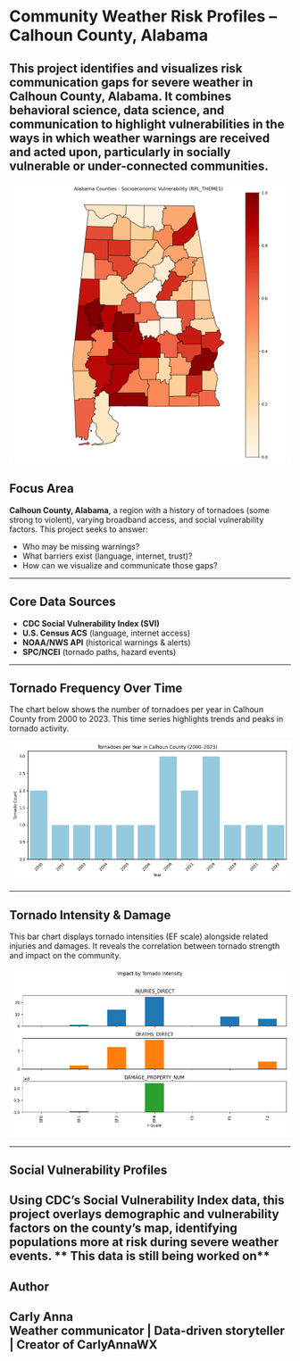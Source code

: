 # Community Weather Risk Profiles – Calhoun County, Alabama

This project identifies and visualizes risk communication gaps for severe weather in Calhoun County, Alabama. It combines behavioral science, data science, and communication to highlight vulnerabilities in the ways in which weather warnings are received and acted upon, particularly in socially vulnerable or under-connected communities. 
---
![Alabama Vulnerability Map](assets/alabama_svi_map.png)


## Focus Area

**Calhoun County, Alabama**, a region with a history of tornadoes (some strong to violent), varying broadband access, and social vulnerability factors. This project seeks to answer:

- Who may be missing warnings?
- What barriers exist (language, internet, trust)?
- How can we visualize and communicate those gaps?

---

## Core Data Sources

- **CDC Social Vulnerability Index (SVI)**  
- **U.S. Census ACS** (language, internet access)  
- **NOAA/NWS API** (historical warnings & alerts)  
- **SPC/NCEI** (tornado paths, hazard events)

---

## Tornado Frequency Over Time

The chart below shows the number of tornadoes per year in Calhoun County from 2000 to 2023. This time series highlights trends and peaks in tornado activity.

![Tornado Count by Year](assets/tornadoes_per_year.png)

---

## Tornado Intensity & Damage

This bar chart displays tornado intensities (EF scale) alongside related injuries and damages. It reveals the correlation between tornado strength and impact on the community.

![Tornado Intensity and Damage](assets/impact_by_intensity.png)

---

## Social Vulnerability Profiles

Using CDC’s Social Vulnerability Index data, this project overlays demographic and vulnerability factors on the county’s map, identifying populations more at risk during severe weather events. 
** This data is still being worked on** 
---

## Author

**Carly Anna**  
Weather communicator | Data-driven storyteller | Creator of CarlyAnnaWX
---
